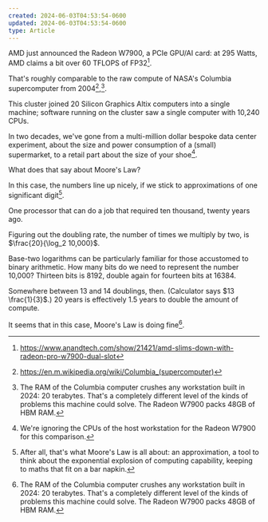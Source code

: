 ```yaml
---
created: 2024-06-03T04:53:54-0600
updated: 2024-06-03T04:53:54-0600
type: Article
---
```


AMD just announced the Radeon W7900, a PCIe GPU/AI card: at 295 Watts, AMD claims a bit over 60 TFLOPS of FP32[^anand].

That's roughly comparable to the raw compute of NASA's Columbia supercomputer from 2004[^1],[^ram].

This cluster joined 20 Silicon Graphics Altix computers into a single machine; software running on the cluster saw a single computer with 10,240 CPUs.

In two decades, we've gone from a multi-million dollar bespoke data center experiment, about the size and power consumption of a (small) supermarket, to a retail part about the size of your shoe[^0].


What does that say about Moore's Law?

In this case, the numbers line up nicely, if we stick to approximations of one significant digit[^2].

One processor that can do a job that required ten thousand, twenty years ago.

Figuring out the doubling rate, the number of times we multiply by two, is $\frac{20}{\log_2 10,000}$.

Base-two logarithms can be particularly familiar for those accustomed to binary arithmetic. How many bits do we need to represent the number 10,000? Thirteen bits is 8192, double again for fourteen bits at 16384.

Somewhere between 13 and 14 doublings, then. (Calculator says $13 \frac{1}{3}$.) 20 years is effectively 1.5 years to double the amount of compute.

It seems that in this case, Moore's Law is doing fine[^ram].


[^1]: https://en.m.wikipedia.org/wiki/Columbia_(supercomputer)


[^2]: After all, that's what Moore's Law is all about: an approximation, a tool to think about the exponential explosion of computing capability, keeping to maths that fit on a bar napkin.


[^0]: We're ignoring the CPUs of the host workstation for the Radeon W7900 for this comparison.


[^anand]: https://www.anandtech.com/show/21421/amd-slims-down-with-radeon-pro-w7900-dual-slot


[^ram]: The RAM of the Columbia computer crushes any workstation built in 2024: 20 terabytes. That's a completely different level of the kinds of problems this machine could solve. The Radeon W7900 packs 48GB of HBM RAM.

